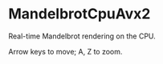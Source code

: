 # MandelbrotCpuAvx2
 Real-time Mandelbrot rendering on the CPU.
 
 Arrow keys to move; A, Z to zoom.
